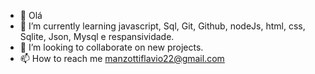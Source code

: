 - 👋 Olá
- 🌱 I’m currently learning javascript, Sql, Git, Github, nodeJs, html, css, Sqlite, Json, Mysql e respansividade.
- 💞️ I’m looking to collaborate on new projects.
- 📫 How to reach me manzottiflavio22@gmail.com
